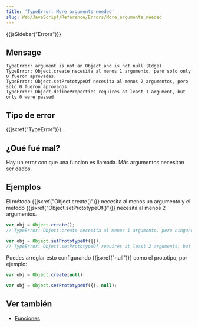 ```yaml
---
title: 'TypeError: More arguments needed'
slug: Web/JavaScript/Reference/Errors/More_arguments_needed
---
```


{{jsSidebar("Errors")}}

## Mensage

```
TypeError: argument is not an Object and is not null (Edge)
TypeError: Object.create necesita al menos 1 argumento, pero solo only 0 fueron aprovadas.
TypeError: Object.setPrototypeOf necesita al menos 2 argumentos, pero solo 0 fueron aprovados
TypeError: Object.defineProperties requires at least 1 argument, but only 0 were passed
```

## Tipo de error

{{jsxref("TypeError")}}.

## ¿Qué fué mal?

Hay un error con que una funcion es llamada. Más argumentos necesitan ser dados.

## Ejemplos

El método {{jsxref("Object.create()")}} necesita al menos un argumento y el método {{jsxref("Object.setPrototypeOf()")}} necesita al menos 2 argumentos.

```js example-bad
var obj = Object.create();
// TypeError: Object.create necesita al menos 1 argumento, pero ninguno fue aprovad

var obj = Object.setPrototypeOf({});
// TypeError: Object.setPrototypeOf requires at least 2 arguments, but only 1 were passed
```

Puedes arreglar esto configurando {{jsxref("null")}} como el prototipo, por ejemplo:

```js example-good
var obj = Object.create(null);

var obj = Object.setPrototypeOf({}, null);
```

## Ver también

- [Funciones](/es/docs/Web/JavaScript/Guide/Functions)
